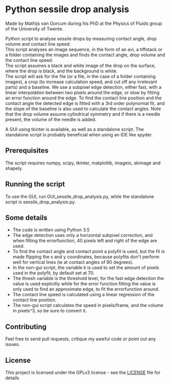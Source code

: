 # Python sessile drop analysis
Made by Mathijs van Gorcum during his PhD at the Physics of Fluids group of the University of Twente.

Python script to analyse sessile drops by measuring contact angle, drop volume and contact line speed.  
This script analyses an image sequence, in the form of an avi, a tiffstack or a folder containing the images and finds the contact angle, drop volume and the contact line speed.  
The script assumes a black and white image of the drop on the surface, where the drop is black, and the background is white.  
The script will ask for the file (or a file, in the case of a folder containing images), a crop (to increase calculation speed, and cut off any irrelevant parts) and a baseline.
We use a subpixel edge detection, either fast, with a linear interpolation between two pixels around the edge, or slow by fitting an error function around the edge.
To find the contact line position and the contact angle the detected edge is fitted with a 3rd order polynomial fit, and the slope of the baseline is also used to calculate the contact angles.
Note that the drop volume assume cylindrical symmetry and if there is a needle present, the volume of the needle is added.

A GUI using tkinter is available, as well as a standalone script. The standalone script is probably beneficial when using an IDE like spyder.

## Prerequisites
The script requires numpy, scipy, tkinter, matplotlib, imageio, skimage and shapely.

## Running the script
To use the GUI, run GUI_sessile_drop_analysis.py, while the standalone script is sessile_drop_analysis.py.

## Some details
* The code is written using Python 3.5  
* The edge detection uses only a horizontal subpixel correction, and when fitting the errorfunction, 40 pixels left and right of the edge are used.  
* To find the contact angle and contact point a polyfit is used, but the fit is made flipping the x and y coordinates, because polyfits don't perform well for vertical lines (ie at contact angles of 90 degrees).  
* In the non-gui script, the variable k is used to set the amount of pixels used in the polyfit, by default set at 70.  
* The thresh variable is the threshold level, for the fast edge detection the value is used explicitly while for the error function fitting the value is only used to find an approximate edge, to fit the errorfunction around.  
* The contact line speed is calculated using a linear regression of the contact line position.  
* The non-gui script calculates the speed in pixels/frame, and the volume in pixels^3, so be sure to convert it.

## Contributing
Feel free to send pull requests, critique my aweful code or point out any issues.

## License
This project is licensed under the GPLv3 license - see the [LICENSE](https://github.com/mvgorcum/Sessile.drop.analysis/blob/master/LICENSE) file for details
